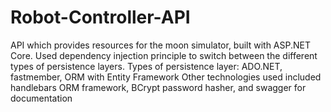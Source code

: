 # Robot-Controller-API

API which provides resources for the moon simulator, built with ASP.NET Core.
Used dependency injection principle to switch between the different types of persistence layers.
Types of persistence layer: ADO.NET, fastmember, ORM with Entity Framework
Other technologies used included handlebars ORM framework, BCrypt password hasher, and swagger for documentation
